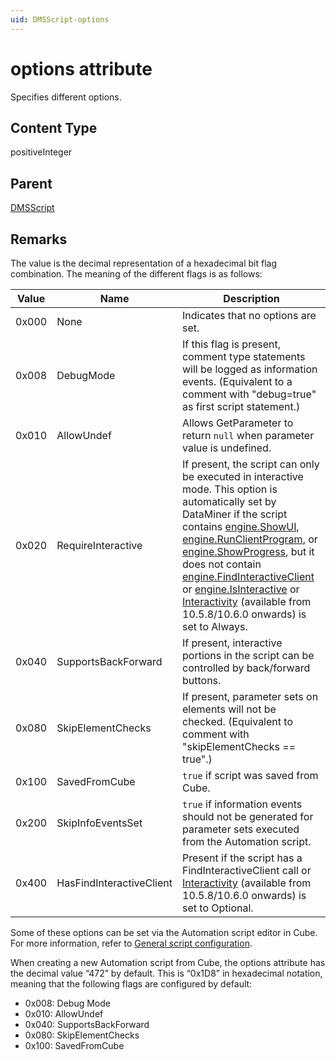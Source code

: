 ```yaml
---
uid: DMSScript-options
---
```


# options attribute

Specifies different options.

## Content Type

positiveInteger

## Parent

[DMSScript](xref:DMSScript)

## Remarks

The value is the decimal representation of a hexadecimal bit flag combination. The meaning of the different flags is as follows:

|Value  |Name  |Description  |
|---------|---------|---------|
|0x000     |None         |Indicates that no options are set.         |
|0x008     |DebugMode         |If this flag is present, comment type statements will be logged as information events. (Equivalent to a comment with "debug=true" as first script statement.)         |
|0x010     |AllowUndef         |Allows GetParameter to return `null` when parameter value is undefined.         |
|0x020     |RequireInteractive         |If present, the script can only be executed in interactive mode. This option is automatically set by DataMiner if the script contains [engine.ShowUI](xref:Skyline.DataMiner.Automation.Engine.ShowUI*), [engine.RunClientProgram](xref:Skyline.DataMiner.Automation.Engine.RunClientProgram*), or [engine.ShowProgress](xref:Skyline.DataMiner.Automation.Engine.ShowProgress*), but it does not contain [engine.FindInteractiveClient](xref:Skyline.DataMiner.Automation.Engine.FindInteractiveClient*) or [engine.IsInteractive](Skyline.DataMiner.Automation.Engine.IsInteractive*) or [Interactivity](xref:DMSScript.Interactivity) (available from 10.5.8/10.6.0 onwards) is set to Always.          |
|0x040     |SupportsBackForward         |If present, interactive portions in the script can be controlled by back/forward buttons.         |
|0x080     |SkipElementChecks         |If present, parameter sets on elements will not be checked. (Equivalent to comment with "skipElementChecks == true".)         |
|0x100     |SavedFromCube         |`true` if script was saved from Cube.        |
|0x200     |SkipInfoEventsSet         |`true` if information events should not be generated for parameter sets executed from the Automation script.         |
|0x400     |HasFindInteractiveClient         |Present if the script has a FindInteractiveClient call or [Interactivity](xref:DMSScript.Interactivity) (available from 10.5.8/10.6.0 onwards) is set to Optional.         |

Some of these options can be set via the Automation script editor in Cube. For more information, refer to [General script configuration](xref:General_script_configuration).

When creating a new Automation script from Cube, the options attribute has the decimal value “472” by default. This is “0x1D8” in hexadecimal notation, meaning that the following flags are configured by default:

- 0x008: Debug Mode
- 0x010: AllowUndef
- 0x040: SupportsBackForward
- 0x080: SkipElementChecks
- 0x100: SavedFromCube

